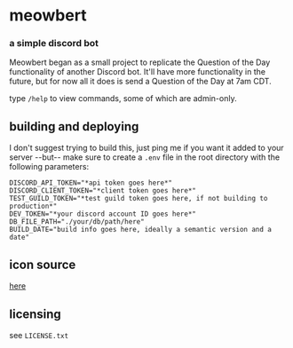 # meowbert
### a simple discord bot
Meowbert began as a small project to replicate the Question of the Day functionality of another Discord bot. It'll have more functionality in the future, but for now all it does is send a Question of the Day at 7am CDT.

type `/help` to view commands, some of which are admin-only.

## building and deploying
I don't suggest trying to build this, just ping me if you want it added to your server
--but--
make sure to create a `.env` file in the root directory with the following parameters:
```
DISCORD_API_TOKEN="*api token goes here*"
DISCORD_CLIENT_TOKEN="*client token goes here*"
TEST_GUILD_TOKEN="*test guild token goes here, if not building to production*"
DEV_TOKEN="*your discord account ID goes here*"
DB_FILE_PATH="./your/db/path/here"
BUILD_DATE="build info goes here, ideally a semantic version and a date"
```

## icon source
[here](https://picrew.me/image_maker/685226)

## licensing
see `LICENSE.txt`
